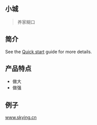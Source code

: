 ## 小城

> 养家糊口

## 简介

See the [Quick start](quickstart.md) guide for more details.

## 产品特点

- 做大
- 做强

## 例子

www.skying.cn

